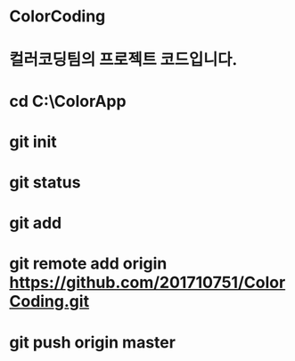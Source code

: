 # ColorCoding

# 컬러코딩팀의 프로젝트 코드입니다.

# cd C:\ColorApp
# git init
# git status
# git add
# git remote add origin https://github.com/201710751/ColorCoding.git
# git push origin master

